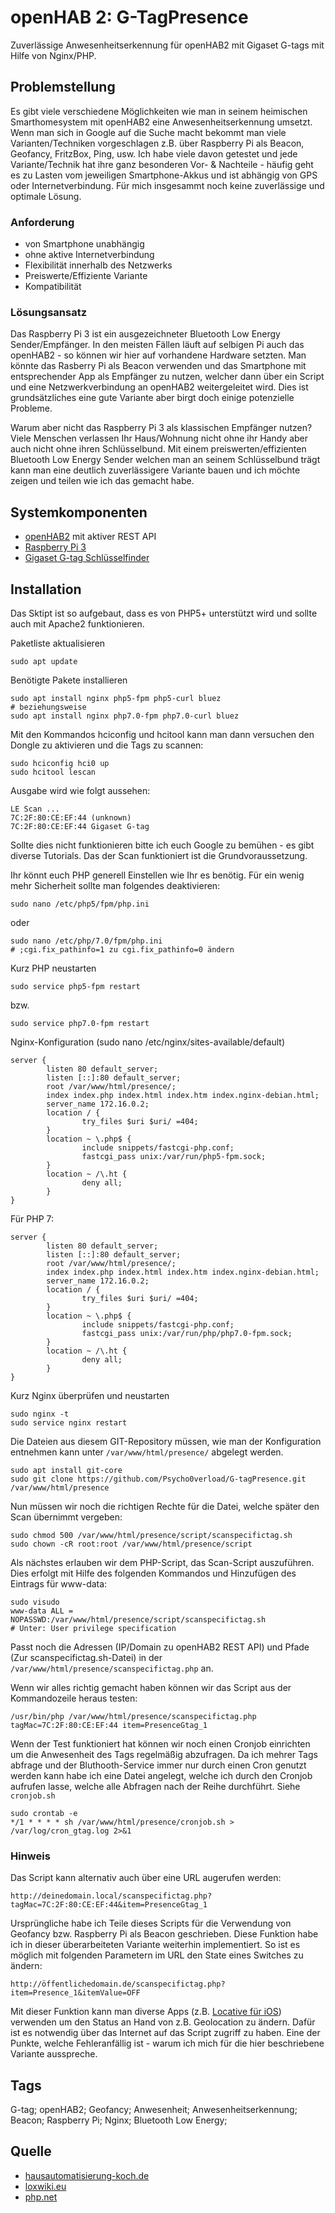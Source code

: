 # openHAB 2: G-TagPresence
Zuverlässige Anwesenheitserkennung für openHAB2 mit Gigaset G-tags mit Hilfe von Nginx/PHP.
## Problemstellung
Es gibt viele verschiedene Möglichkeiten wie man in seinem heimischen Smarthomesystem mit openHAB2 eine Anwesenheitserkennung umsetzt. Wenn man sich in Google auf die Suche macht bekommt man viele Varianten/Techniken vorgeschlagen z.B. über Raspberry Pi als Beacon, Geofancy, FritzBox, Ping, usw. Ich habe viele davon getestet und jede Variante/Technik hat ihre ganz besonderen Vor- & Nachteile - häufig geht es zu Lasten vom jeweiligen Smartphone-Akkus und ist abhängig von GPS oder Internetverbindung. Für mich insgesammt noch keine zuverlässige und optimale Lösung.
### Anforderung
* von Smartphone unabhängig
* ohne aktive Internetverbindung
* Flexibilität innerhalb des Netzwerks
* Preiswerte/Effiziente Variante
* Kompatibilität

### Lösungsansatz
Das Raspberry Pi 3 ist ein ausgezeichneter Bluetooth Low Energy Sender/Empfänger. In den meisten Fällen läuft auf selbigen Pi auch das openHAB2 - so können wir hier auf vorhandene Hardware setzten. Man könnte das Rasberry Pi als Beacon verwenden und das Smartphone mit entsprechender App als Empfänger zu nutzen, welcher dann über ein Script und eine Netzwerkverbindung an openHAB2 weitergeleitet wird. Dies ist grundsätzliches eine gute Variante aber birgt doch einige potenzielle Probleme.

Warum aber nicht das Raspberry Pi 3 als klassischen Empfänger nutzen?
Viele Menschen verlassen Ihr Haus/Wohnung nicht ohne ihr Handy aber auch nicht ohne ihren Schlüsselbund. Mit einem preiswerten/effizienten Bluetooth Low Energy Sender welchen man an seinem Schlüsselbund trägt kann man eine deutlich zuverlässigere Variante bauen und ich möchte zeigen und teilen wie ich das gemacht habe.

## Systemkomponenten
* [openHAB2](http://www.openhab.org/) mit aktiver REST API
* [Raspberry Pi 3](https://geizhals.de/raspberry-pi-3-modell-b-a1526643.html)
* [Gigaset G-tag Schlüsselfinder](https://geizhals.de/?cat=gsmzub&asuch=gigaset+g-tag&bpmin=&bpmax=&v=e&hloc=at&hloc=de&plz=&dist=&filter=aktualisieren&mail=&sort=t)

## Installation
Das Sktipt ist so aufgebaut, dass es von PHP5+ unterstützt wird und sollte auch mit Apache2 funktionieren.

Paketliste aktualisieren
```
sudo apt update
```
Benötigte Pakete installieren
```
sudo apt install nginx php5-fpm php5-curl bluez
# beziehungsweise
sudo apt install nginx php7.0-fpm php7.0-curl bluez
```
Mit den Kommandos hciconfig und hcitool kann man dann versuchen den Dongle zu aktivieren und die Tags zu scannen:
```
sudo hciconfig hci0 up
sudo hcitool lescan
```
Ausgabe wird wie folgt aussehen:
```
LE Scan ...
7C:2F:80:CE:EF:44 (unknown)
7C:2F:80:CE:EF:44 Gigaset G-tag
```

Sollte dies nicht funktionieren bitte ich euch Google zu bemühen - es gibt diverse Tutorials. Das der Scan funktioniert ist die Grundvoraussetzung.

Ihr könnt euch PHP generell Einstellen wie Ihr es benötig. Für ein wenig mehr Sicherheit sollte man folgendes deaktivieren: 
```
sudo nano /etc/php5/fpm/php.ini
```
oder
```
sudo nano /etc/php/7.0/fpm/php.ini
# ;cgi.fix_pathinfo=1 zu cgi.fix_pathinfo=0 ändern
```
Kurz PHP neustarten
```
sudo service php5-fpm restart
```
bzw.
```
sudo service php7.0-fpm restart
```
Nginx-Konfiguration (sudo nano /etc/nginx/sites-available/default)
```
server {
        listen 80 default_server;
        listen [::]:80 default_server;
        root /var/www/html/presence/;
        index index.php index.html index.htm index.nginx-debian.html;
        server_name 172.16.0.2;
        location / {
                try_files $uri $uri/ =404;
        }
        location ~ \.php$ {
                include snippets/fastcgi-php.conf;
                fastcgi_pass unix:/var/run/php5-fpm.sock;
        }
        location ~ /\.ht {
                deny all;
        }
}
```
Für PHP 7:
```
server {
        listen 80 default_server;
        listen [::]:80 default_server;
        root /var/www/html/presence/;
        index index.php index.html index.htm index.nginx-debian.html;
        server_name 172.16.0.2;
        location / {
                try_files $uri $uri/ =404;
        }
        location ~ \.php$ {
                include snippets/fastcgi-php.conf;
                fastcgi_pass unix:/var/run/php/php7.0-fpm.sock;
        }
        location ~ /\.ht {
                deny all;
        }
}
```
Kurz Nginx überprüfen und neustarten
```
sudo nginx -t
sudo service nginx restart
```

Die Dateien aus diesem GIT-Repository müssen, wie man der Konfiguration entnehmen kann unter ```/var/www/html/presence/``` abgelegt werden.

```
sudo apt install git-core
sudo git clone https://github.com/Psycho0verload/G-tagPresence.git /var/www/html/presence
```

Nun müssen wir noch die richtigen Rechte für die Datei, welche später den Scan übernimmt vergeben:
```
sudo chmod 500 /var/www/html/presence/script/scanspecifictag.sh 
sudo chown -cR root:root /var/www/html/presence/script
```
Als nächstes erlauben wir dem PHP-Script, das Scan-Script auszuführen. Dies erfolgt mit Hilfe des folgenden Kommandos und Hinzufügen des Eintrags für www-data:
```
sudo visudo
www-data ALL = NOPASSWD:/var/www/html/presence/script/scanspecifictag.sh
# Unter: User privilege specification
```
Passt noch die Adressen (IP/Domain zu openHAB2 REST API) und Pfade (Zur scanspecifictag.sh-Datei) in der
```/var/www/html/presence/scanspecifictag.php```
an.

Wenn wir alles richtig gemacht haben können wir das Script aus der Kommandozeile heraus testen:
```
/usr/bin/php /var/www/html/presence/scanspecifictag.php tagMac=7C:2F:80:CE:EF:44 item=PresenceGtag_1
```
Wenn der Test funktioniert hat können wir noch einen Cronjob einrichten um die Anwesenheit des Tags regelmäßig abzufragen. Da ich mehrer Tags abfrage und der Bluthooth-Service immer nur durch einen Cron genutzt werden kann habe ich eine Datei angelegt, welche ich durch den Cronjob aufrufen lasse, welche alle Abfragen nach der Reihe durchführt. Siehe ```cronjob.sh```

```
sudo crontab -e
*/1 * * * * sh /var/www/html/presence/cronjob.sh > /var/log/cron_gtag.log 2>&1
```
### Hinweis
Das Script kann alternativ auch über eine URL augerufen werden:
```
http://deinedomain.local/scanspecifictag.php?tagMac=7C:2F:80:CE:EF:44&item=PresenceGtag_1
```

Ursprüngliche habe ich Teile dieses Scripts für die Verwendung von Geofancy bzw. Raspberry Pi als Beacon geschrieben. Diese Funktion habe ich in dieser überarbeiteten Variante weiterhin implementiert. So ist es möglich mit folgenden Parametern im URL den State eines Switches zu ändern:
```
http://öffentlichedomain.de/scanspecifictag.php?item=Presence_1&itemValue=OFF
```
Mit dieser Funktion kann man diverse Apps (z.B. [Locative für iOS](https://itunes.apple.com/de/app/locative/id725198453?mt=8)) verwenden um den Status an Hand von z.B. Geolocation zu ändern. Dafür ist es notwendig über das Internet auf das Script zugriff zu haben. Eine der Punkte, welche Fehleranfällig ist - warum ich mich für die hier beschriebene Variante ausspreche.
## Tags
G-tag; openHAB2; Geofancy; Anwesenheit; Anwesenheitserkennung; Beacon; Raspberry Pi; Nginx; Bluetooth Low Energy;
## Quelle
* [hausautomatisierung-koch.de](https://hausautomatisierung-koch.de/2017/01/07/anwesenheitserkennung-bluetooth-beacon/)
* [loxwiki.eu](http://www.loxwiki.eu/display/LOX/Anwesenheitserkennung+via+Bluetooth+%28BLE%29+und+G-Tags)
* [php.net](http://php.net)
